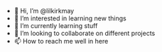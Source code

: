 - 👋 Hi, I’m @lilkirkmay
- 👀 I’m interested in learning new things
- 🌱 I’m currently learning stuff
- 💞️ I’m looking to collaborate on different projects
- 📫 How to reach me well in here 

<!---
lilkirkmay/lilkirkmay is a ✨ special ✨ repository because its `README.md` (this file) appears on your GitHub profile.
You can click the Preview link to take a look at your changes.
--->
